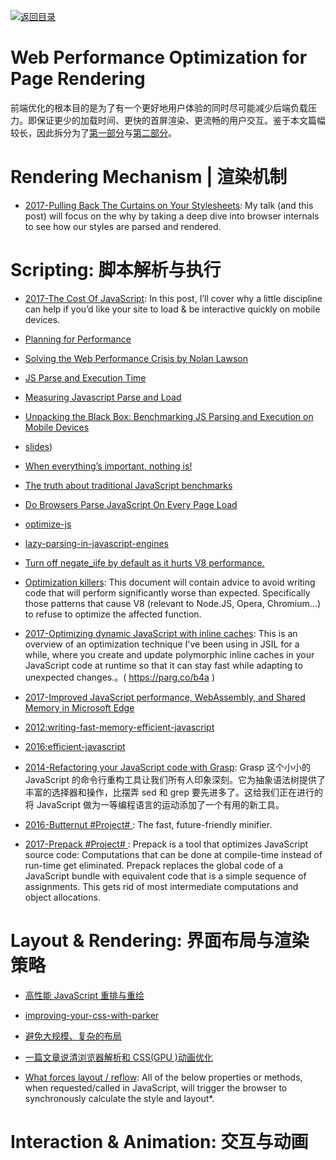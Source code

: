 [![返回目录](https://user-images.githubusercontent.com/5803001/38079637-ff0abcf0-3371-11e8-9b76-ad651620afc7.jpg)](https://github.com/wxyyxc1992/Awesome-Links)

# Web Performance Optimization for Page Rendering

前端优化的根本目的是为了有一个更好地用户体验的同时尽可能减少后端负载压力。即保证更少的加载时间、更快的首屏渲染、更流畅的用户交互。鉴于本文篇幅较长，因此拆分为了[第一部分](.Web-Performance-Links.md)与[第二部分](./Web-Performance-Links.2.md)。

# Rendering Mechanism | 渲染机制

- [2017-Pulling Back The Curtains on Your Stylesheets](https://medium.freecodecamp.org/its-not-dark-magic-pulling-back-the-curtains-from-your-stylesheets-c8d677fa21b2): My talk (and this post) will focus on the why by taking a deep dive into browser internals to see how our styles are parsed and rendered.



# Scripting: 脚本解析与执行

* [2017-The Cost Of JavaScript](https://parg.co/UEm): In this post, I’ll cover why a little discipline can help if you’d like your site to load & be interactive quickly on mobile devices.

* [Planning for Performance](https://www.youtube.com/watch?v=RWLzUnESylc)

* [Solving the Web Performance Crisis by Nolan Lawson](https://twitter.com/MSEdgeDev/status/819985530775404544)

* [JS Parse and Execution Time](https://timkadlec.com/2014/09/js-parse-and-execution-time/)

* [Measuring Javascript Parse and Load](http://carlos.bueno.org/2010/02/measuring-javascript-parse-and-load.html)

* [Unpacking the Black Box: Benchmarking JS Parsing and Execution on Mobile Devices](https://www.safaribooksonline.com/library/view/velocity-conference-new/9781491900406/part78.html)

- [slides](https://speakerdeck.com/desp/unpacking-the-black-box-benchmarking-js-parsing-and-execution-on-mobile-devices))

* [When everything’s important, nothing is!](https://aerotwist.com/blog/when-everything-is-important-nothing-is/)

* [The truth about traditional JavaScript benchmarks](http://benediktmeurer.de/2016/12/16/the-truth-about-traditional-javascript-benchmarks/)

* [Do Browsers Parse JavaScript On Every Page Load](http://stackoverflow.com/questions/1096907/do-browsers-parse-javascript-on-every-page-load/)

* [optimize-js](https://github.com/nolanlawson/optimize-js)

* [lazy-parsing-in-javascript-engines](https://ariya.io/2012/07/lazy-parsing-in-javascript-engines)

* [Turn off negate_iife by default as it hurts V8 performance.](https://github.com/mishoo/UglifyJS2/issues/886)

- [Optimization killers](https://github.com/petkaantonov/bluebird/wiki/Optimization-killers): This document will contain advice to avoid writing code that will perform significantly worse than expected. Specifically those patterns that cause V8 (relevant to Node.JS, Opera, Chromium...) to refuse to optimize the affected function.

- [2017-Optimizing dynamic JavaScript with inline caches](https://parg.co/b4a): This is an overview of an optimization technique I've been using in JSIL for a while, where you create and update polymorphic inline caches in your JavaScript code at runtime so that it can stay fast while adapting to unexpected changes.。( https://parg.co/b4a )

- [2017-Improved JavaScript performance, WebAssembly, and Shared Memory in Microsoft Edge](https://parg.co/bfk)

* [2012:writing-fast-memory-efficient-javascript](https://www.smashingmagazine.com/2012/11/writing-fast-memory-efficient-javascript/)

* [2016:efficient-javascript](https://medium.com/@xilefmai/efficient-javascript-14a11651d563#.i6494k3bl)

* [2014-Refactoring your JavaScript code with Grasp](http://www.graspjs.com/blog/2014/01/07/refactoring-javascript-with-grasp): Grasp 这个小小的 JavaScript 的命令行重构工具让我们所有人印象深刻。它为抽象语法树提供了丰富的选择器和操作，比摆弄 sed 和 grep 要先进多了。这给我们正在进行的将 JavaScript 做为一等编程语言的运动添加了一个有用的新工具。

* [2016-Butternut #Project# ](https://github.com/Rich-Harris/butternut): The fast, future-friendly minifier.

* [2017-Prepack #Project# ](https://prepack.io/): Prepack is a tool that optimizes JavaScript source code: Computations that can be done at compile-time instead of run-time get eliminated. Prepack replaces the global code of a JavaScript bundle with equivalent code that is a simple sequence of assignments. This gets rid of most intermediate computations and object allocations.

# Layout & Rendering: 界面布局与渲染策略

* [高性能 JavaScript 重排与重绘](http://www.cnblogs.com/zichi/p/4720000.html)

* [improving-your-css-with-parker](http://csswizardry.com/2016/06/improving-your-css-with-parker/)

* [避免大规模、复杂的布局](https://developers.google.com/web/fundamentals/performance/rendering/?hl=zh-cn)

- [一篇文章说清浏览器解析和 CSS(GPU )动画优化](https://segmentfault.com/a/1190000008015671)

- [What forces layout / reflow](https://gist.github.com/paulirish/5d52fb081b3570c81e3a): All of the below properties or methods, when requested/called in JavaScript, will trigger the browser to synchronously calculate the style and layout\*.

# Interaction & Animation: 交互与动画
